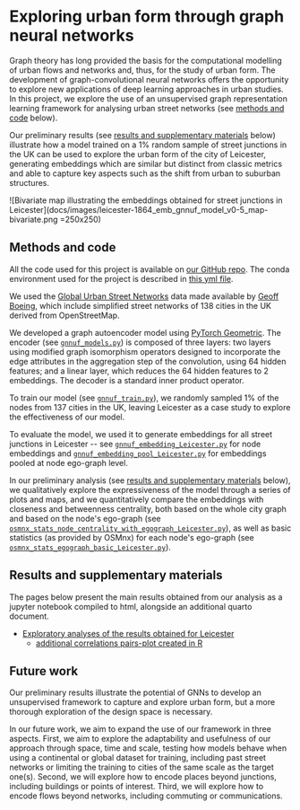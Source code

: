 # Exploring urban form through graph neural networks

Graph theory has long provided the basis for the computational modelling of urban flows and networks and, thus, for the study of urban form. The development of graph-convolutional neural networks offers the opportunity to explore new applications of deep learning approaches in urban studies. In this project, we explore the use of an unsupervised graph representation learning framework for analysing urban street networks (see [methods and code](#methods-code) below). 

Our preliminary results (see [results and supplementary materials](#results-supplementary) below) illustrate how a model trained on a 1% random sample of street junctions in the UK can be used to explore the urban form of the city of Leicester, generating embeddings which are similar but distinct from classic metrics and able to capture key aspects such as the shift from urban to suburban structures. 

<p align="center">

![Bivariate map illustrating the embeddings obtained for street junctions in Leicester](docs/images/leicester-1864_emb_gnnuf_model_v0-5_map-bivariate.png =250x250)

</p>



## Methods and code

All the code used for this project is available on [our GitHub repo](https://github.com/sdesabbata/gnn-urban-form). The conda environment used for the project is described in [this yml file](https://github.com/sdesabbata/gnn-urban-form/blob/main/utils/conda-env_gnn-urban-form.yml).

We used the [Global Urban Street Networks](https://dataverse.harvard.edu/dataverse/global-urban-street-networks/) data made available by [Geoff Boeing](https://geoffboeing.com/), which include simplified street networks of 138 cities in the UK derived from OpenStreetMap. 

We developed a graph autoencoder model using [PyTorch Geometric](https://pytorch-geometric.readthedocs.io/en/latest/). The encoder (see [`gnnuf_models.py`](https://github.com/sdesabbata/gnn-urban-form/blob/main/code/gnnuf_models.py)) is composed of three layers: two layers using modified graph isomorphism operators designed to incorporate the edge attributes in the aggregation step of the convolution, using 64 hidden features; and a linear layer, which reduces the 64 hidden features to 2 embeddings.  The decoder is a standard inner product operator. 

To train our model (see [`gnnuf_train.py`](https://github.com/sdesabbata/gnn-urban-form/blob/main/code/gnnuf_train.py)), we randomly sampled 1\% of the nodes from 137 cities in the UK, leaving Leicester as a case study to explore the effectiveness of our model.

To evaluate the model, we used it to generate embeddings for all street junctions in Leicester -- see [`gnnuf_embedding_Leicester.py`](https://github.com/sdesabbata/gnn-urban-form/blob/main/code/gnnuf_embedding_Leicester.py) for node embeddings and [`gnnuf_embedding_pool_Leicester.py`](https://github.com/sdesabbata/gnn-urban-form/blob/main/code/gnnuf_embedding_pool_Leicester.py) for embeddings pooled at node ego-graph level. 

In our preliminary analysis (see [results and supplementary materials](#results-supplementary) below), we qualitatively explore the expressiveness of the model through a series of plots and maps, and we quantitatively compare the embeddings with closeness and betweenness centrality, both based on the whole city graph and based on the node's ego-graph (see [`osmnx_stats_node_centrality_with_egograph_Leicester.py`](https://github.com/sdesabbata/gnn-urban-form/blob/main/code/osmnx_stats_node_centrality_with_egograph_Leicester.py)), as well as basic statistics (as provided by OSMnx) for each node's ego-graph (see [`osmnx_stats_egograph_basic_Leicester.py`](https://github.com/sdesabbata/gnn-urban-form/blob/main/code/osmnx_stats_egograph_basic_Leicester.py)).



## Results and supplementary materials

The pages below present the main results obtained from our analysis as a jupyter notebook compiled to html, alongside an additional quarto document.

- [Exploratory analyses of the results obtained for Leicester](gnnuf_exploratory_analysis_v0-5-emb_Leicester.html)
  - [additional correlations pairs-plot created in R](gnnuf_exploratory_analysis_v0-5-emb_Leicester_correlations.html)



## Future work

Our preliminary results illustrate the potential of GNNs to develop an unsupervised framework to capture and explore urban form, but a more thorough exploration of the design space is necessary.

In our future work, we aim to expand the use of our framework in three aspects. First, we aim to explore the adaptability and usefulness of our approach through space, time and scale, testing how models behave when using a continental or global dataset for training, including past street networks  or limiting the training to cities of the same scale as the target one(s). Second, we will explore how to encode places beyond junctions, including buildings or points of interest. Third, we will explore how to encode flows beyond networks, including commuting or communications.

